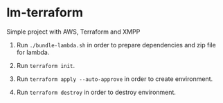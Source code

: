 # lm-terraform
Simple project with AWS, Terraform and XMPP

1. Run `./bundle-lambda.sh` in order to prepare dependencies and zip file for lambda.

2. Run `terraform init`.
3. Run `terraform apply --auto-approve` in order to create environment.

4. Run `terraform destroy` in order to destroy environment.
